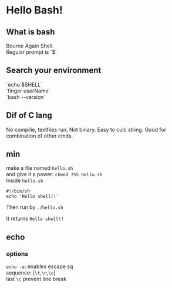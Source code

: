 # Hello Bash!
## What is bash
Bourne Again Shell.  
Regular prompt is ´$´  
## Search your environment
´echo $SHELL´  
´finger userName´  
´bash --version´  
## Dif of C lang
No compilie, textfiles run, Not binary.
Easy to culc string. 
Good for combination of other cmds.
## min
make a file named `hello.sh`  
and give it a power: `chmod 755 hello.sh`  
Inside `hello.sh`  
```
#!/bin/sh
echo 'Hello shell!!'
```
Then run by `./hello.sh`  

It returns `Hello shell!!`  

## echo
### options
`echo -e`: enables escape sq  
sequence: [`\t`,`\n`,`\c`]  
last `\c` prevent line break  

